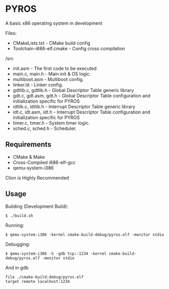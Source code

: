# PYROS

A basic x86 operating system in development

Files:
- CMakeLists.txt - CMake build config
- Toolchain-i686-elf.cmake - Config cross compilation

/src

- init.asm - The first code to be executed
- main.c, main.h - Main init & OS logic.
- multiboot.asm - Multiboot config.
- linker.ld - Linker config.
- gdtlib.c, gdtlib.h - Global Descriptor Table generic library
- gdt.c, gdt.asm, gdt.h - Global Descriptor Table configuration and initialization specific for PYROS
- idtlib.c, idtlib.h - Interrupt Descriptor Table generic library
- idt.c, idt.asm, idt.h - Interrupt Descriptor Table configuration and initialization specific for PYROS
- timer.c, timer.h - System timer logic.
- sched.c, sched.h - Scheduler.

## Requirements

* CMake & Make
* Cross-Compiled i686-elf-gcc
* qemu-system-i386

Clion is Highly Recommended

## Usage

Building (Development Build):

```
$ ./build.sh
```

Running:

```
$ qemu-system-i386 -kernel cmake-build-debug/pyros.elf -monitor stdio
```

Debugging:

```
$ qemu-system-i386 -S -gdb tcp::1234 -kernel cmake-build-debug/pyros.elf -monitor stdio
```
And in gdb
```
file ./cmake-build-debug/pyros.elf
target remote localhost:1234
```